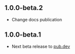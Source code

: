 ## 1.0.0-beta.2

- Change docs publication

## 1.0.0-beta.1

- Next beta release to [pub.dev](https://pub.dev)
